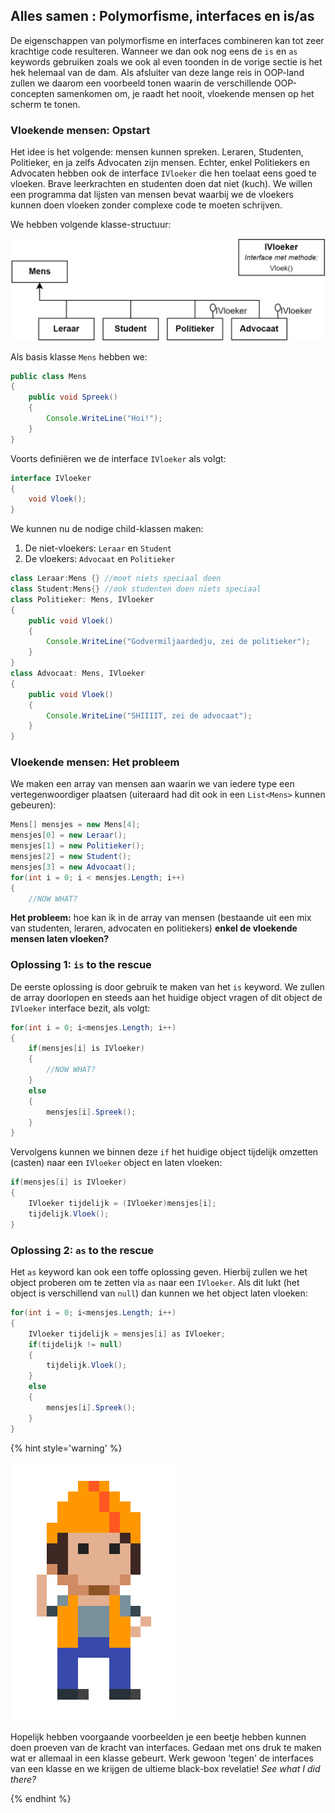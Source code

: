 ## Alles samen : Polymorfisme, interfaces en is/as

De eigenschappen van polymorfisme en interfaces combineren kan tot zeer krachtige code resulteren. Wanneer we dan ook nog eens de ``is`` en ``as`` keywords gebruiken zoals we ook al even toonden in de vorige sectie is het hek helemaal van de dam. Als afsluiter van deze lange reis in OOP-land zullen we daarom een voorbeeld tonen waarin de verschillende OOP-concepten samenkomen om, je raadt het nooit, vloekende mensen op het scherm te tonen.


### Vloekende mensen: Opstart

Het idee is het volgende: mensen kunnen spreken. Leraren, Studenten, Politieker, en ja zelfs Advocaten zijn mensen. Echter, enkel Politiekers en Advocaten hebben ook de interface ``IVloeker`` die hen toelaat eens goed te vloeken. Brave leerkrachten en studenten doen dat niet (kuch). We willen een programma dat lijsten van mensen bevat waarbij we de vloekers kunnen doen vloeken zonder complexe code te moeten schrijven.

We hebben volgende klasse-structuur:

![Klasse-schema van de vloekende mensen.](../assets/12_isas/polyinterface.png)


Als basis klasse ``Mens`` hebben we:

```java
public class Mens
{
    public void Spreek()
    {
        Console.WriteLine("Hoi!");
    }
}
```



Voorts definiëren we de interface ``IVloeker`` als volgt:

```java
interface IVloeker
{
    void Vloek();
}
```

We kunnen nu de nodige child-klassen maken:

1. De niet-vloekers: ``Leraar`` en ``Student``
2. De vloekers: ``Advocaat`` en ``Politieker``

```java
class Leraar:Mens {} //moet niets speciaal doen
class Student:Mens{} //ook studenten doen niets speciaal
class Politieker: Mens, IVloeker
{
    public void Vloek()
    {
        Console.WriteLine("Godvermiljaardedju, zei de politieker");
    }
}
class Advocaat: Mens, IVloeker
{
    public void Vloek()
    {
        Console.WriteLine("SHIIIIT, zei de advocaat");
    }
}
```

### Vloekende mensen: Het probleem
We maken een array van mensen aan waarin we van iedere type een vertegenwoordiger plaatsen (uiteraard had dit ook in een ``List<Mens>`` kunnen gebeuren):

```java
Mens[] mensjes = new Mens[4];
mensjes[0] = new Leraar();
mensjes[1] = new Politieker();
mensjes[2] = new Student();
mensjes[3] = new Advocaat();
for(int i = 0; i < mensjes.Length; i++)
{
    //NOW WHAT?
```

**Het probleem:** hoe kan ik in de array van mensen (bestaande uit een mix van studenten, leraren, advocaten en politiekers) **enkel de vloekende mensen laten vloeken?**

### Oplossing 1: ``is`` to the rescue
De eerste oplossing is door gebruik te maken van het ``is`` keyword.
We zullen de array doorlopen en steeds aan het huidige object vragen of dit object de ``IVloeker`` interface bezit, als volgt:
```java
for(int i = 0; i<mensjes.Length; i++)
{
    if(mensjes[i] is IVloeker)
    {
        //NOW WHAT?
    }
    else
    {
        mensjes[i].Spreek();
    }
}
```
Vervolgens kunnen we binnen deze ``if`` het huidige object tijdelijk omzetten (casten) naar een ``IVloeker`` object en laten vloeken:

```java
if(mensjes[i] is IVloeker)
{
    IVloeker tijdelijk = (IVloeker)mensjes[i];
    tijdelijk.Vloek();
}
```

### Oplossing 2: ``as`` to the rescue

Het ``as`` keyword kan ook een toffe oplossing geven. Hierbij zullen we het object proberen om te zetten via ``as`` naar een ``IVloeker``. Als dit lukt (het object is verschillend van ``null``) dan kunnen we het object laten vloeken:
```java
for(int i = 0; i<mensjes.Length; i++)
{
    IVloeker tijdelijk = mensjes[i] as IVloeker;
    if(tijdelijk != null)
    {
        tijdelijk.Vloek();
    }
    else
    {
        mensjes[i].Spreek();
    }
}
```


{% hint style='warning' %}

![](../assets/attention.png)

Hopelijk hebben voorgaande voorbeelden je een beetje hebben kunnen doen proeven van de kracht van interfaces. Gedaan met ons druk te maken wat er allemaal in een klasse gebeurt. Werk gewoon 'tegen' de interfaces van een klasse en we krijgen de ultieme black-box revelatie! *See what I did there?*

{% endhint %}


